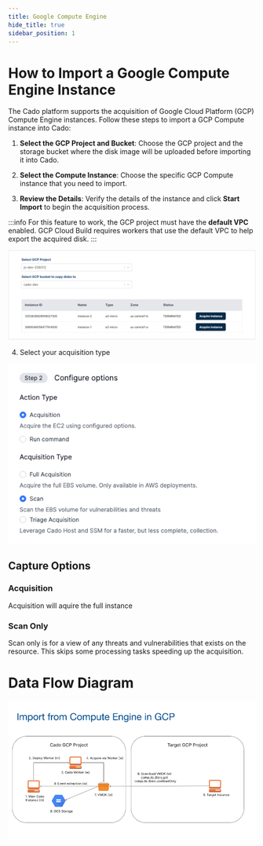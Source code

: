 ```yaml
---
title: Google Compute Engine
hide_title: true
sidebar_position: 1
---
```


# How to Import a Google Compute Engine Instance

The Cado platform supports the acquisition of Google Cloud Platform (GCP) Compute Engine instances. Follow these steps to import a GCP Compute instance into Cado:

1. **Select the GCP Project and Bucket**: Choose the GCP project and the storage bucket where the disk image will be uploaded before importing it into Cado.

2. **Select the Compute Instance**: Choose the specific GCP Compute instance that you need to import.

3. **Review the Details**: Verify the details of the instance and click **Start Import** to begin the acquisition process.

:::info
For this feature to work, the GCP project must have the **default VPC** enabled. GCP Cloud Build requires workers that use the default VPC to help export the acquired disk.
:::

![GCP Compute Import](/img/gcp-compute.png)

4. Select your acquisition type

![Action](/img/scanonly.png)

## Capture Options

### Acquisition
Acquisition will aquire the full instance

### Scan Only
Scan only is for a view of any threats and vulnerabilities that exists on the resource. This skips some processing tasks speeding up the acquisition.


# Data Flow Diagram

![Compute engine](/img/compute_engine_gcp.png)
